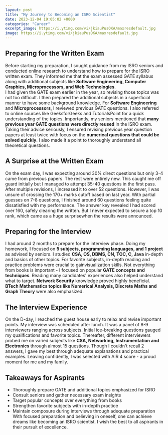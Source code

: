 ```yaml
---
layout: post
title: "My Journey to Becoming an ISRO Scientist"
date: 2023-12-04 19:05:02 +0000
categories: "Career"
excerpt_image: https://i.ytimg.com/vi/jkiauPusOKA/maxresdefault.jpg
image: https://i.ytimg.com/vi/jkiauPusOKA/maxresdefault.jpg
---
```


## Preparing for the Written Exam
Before starting my preparation, I sought guidance from my ISRO seniors and conducted online research to understand how to prepare for the ISRO written exam. They informed me that the exam assessed GATE syllabus along with additional subjects like **Software Engineering, Computer Graphics, Microprocessors, and Web Technologies**.  
I had given the GATE exam earlier in the year, so revising those topics was not too difficult. I then prepared the additional subjects in a superficial manner to have some background knowledge. For **Software Engineering** and **Microprocessors**, I reviewed previous GATE questions. I also referred to online sources like GeeksforGeeks and TutorialsPoint for a quick understanding of the topics. 
Importantly, my seniors mentioned that **many previous year GATE questions were directly reused** in the ISRO exam. Taking their advice seriously, I ensured revising previous year question papers at least twice with focus on the **numerical questions that could be solved quickly**. I also made it a point to thoroughly understand all theoretical questions.
## A Surprise at the Written Exam
On the exam day, I was expecting around 30% direct questions but only 3-4 came from previous papers. The rest were entirely new. This caught me off guard initially but I managed to attempt 35-40 questions in the first pass. After multiple revisions, I increased it to over 52 questions. 
However, I was unsure of crossing the 170+ marks cutoff based on last year. With partial guesses on 7-8 questions, I finished around 60 questions feeling quite dissatisfied with my performance. 
The answer key revealed I had scored over 160, safely clearing the written. But I never expected to secure a top 10 rank, which came as a huge surprisewhen the results were announced.
## Preparing for the Interview
I had around 2 months to prepare for the interview phase. Doing my homework, I focused on **5 subjects, programming languages, and 1 project** as advised by seniors. I studied **CSA, OS, DBMS, CN, TOC, C, Java** in-depth and basics of other topics. 
For favorite subjects, in-depth reading and practice problems were crucial to gainvisualization skills. Not everything from books is important - I focused on popular **GATE concepts and techniques**. Reading many candidates' experiences also helped understand what to target. 
**Network Security** knowledge proved highly beneficial. **BTech Mathematics topics like Numerical Analysis, Discrete Maths and Graph Theory** were also emphasized.
## The Interview Experience
On the D-day, I reached the guest house early to relax and revise important points. My interview was scheduled after lunch. 
It was a panel of 8-9 interviewers ranging across subjects. Initial ice-breaking questions gauged my qualifications and favorite topics. Thereafter, different interviewers probed me on varied subjects like **CSA, Networking, Instrumentation and Electronics** through almost 15 questions.
Though I couldn't recall 2 answers, I gave my best through adequate explanations and practical examples. Leaving confidently, I was selected with AIR 4 score - a proud moment for me and my family.
## Takeaways for Aspirants 
- Thoroughly prepare GATE and additional topics emphasized for ISRO 
- Consult seniors and gather necessary exam insights
- Target popular concepts over everything from books
- Strengthen favorite subjects with in-depth practice
- Maintain composure during interviews through adequate preparation
With focused preparation and believing in oneself, one can achieve dreams like becoming an ISRO scientist. I wish the best to all aspirants in their pursuit of excellence.